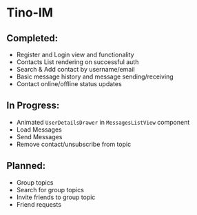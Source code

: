 # Tino-IM

## Completed:
* Register and Login view and functionality
* Contacts List rendering on successful auth
* Search & Add contact by username/email
* Basic message history and message sending/receiving
* Contact online/offline status updates

## In Progress:
* Animated `UserDetailsDrawer` in `MessagesListView` component
* Load Messages
* Send Messages
* Remove contact/unsubscribe from topic

## Planned:
* Group topics
* Search for group topics
* Invite friends to group topic
* Friend requests

